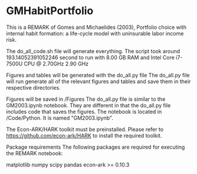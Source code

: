 # GMHabitPortfolio
This is a REMARK of Gomes and Michaelides (2003), Portfolio choice with internal habit formation:
a life-cycle model with uninsurable labor
income risk.

The do_all_code.sh file will generate everything. The script took around 193.14052391052246 second to run with 8.00 GB RAM and Intel Core i7-7500U CPU @ 2.70GHz 2.90 GHz

Figures and tables will be generated with the do_all.py file
The do_all.py file will run generate all of the relevant figures and tables and save them in their respective directories.

Figures will be saved in /Figures
The do_all.py file is similar to the GM2003.ipynb notebook. They are different in that the do_all.py file includes code that saves the figures.
The notebook is located in /Code/Python. It is named "GM2003.ipynb".

The Econ-ARK/HARK toolkit must be preinstalled. Please refer to https://github.com/econ-ark/HARK to install the required toolkit.

Package requirements
The following packages are required for executing the REMARK notebook:

matplotlib
numpy
scipy
pandas
econ-ark >= 0.10.3
